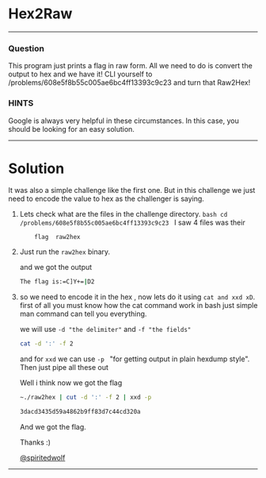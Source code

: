 # Hex2Raw 
---
### Question

This program just prints a flag in raw form. All we need to do is convert the output to hex and we have it! CLI yourself to /problems/608e5f8b55c005ae6bc4ff13393c9c23 and turn that Raw2Hex!

### HINTS

Google is always very helpful in these circumstances. In this case, you should be looking for an easy solution.

---

# Solution

It was also a simple challenge like the first one. But in this challenge we just need to encode the value to hex as the challenger is saying. 

1. Lets check what are the files in the challenge directory.
        ```bash
        cd /problems/608e5f8b55c005ae6bc4ff13393c9c23
        ```
        I saw 4 files was their 
    ```
        flag  raw2hex
    ```
2. Just run the ```raw2hex``` binary.

    and we got the output
        
    ```bash
    The flag is:=C]Y+=|D2
    ```

3. so we need to encode it in the hex , now lets do it using ```cat and xxd xD```.
   first of all you must know how the cat command work in bash just simple man command can tell you everything. 
  
   we will use ```-d "the delimiter"``` and  ```-f "the fields"```
   ```bash
   cat -d ':' -f 2
   ```
    and for ```xxd``` we can use ```-p ``` "for getting output in plain hexdump style". Then just pipe all these out
    
    Well i think now we got the flag
    
    ```bash
    ~./raw2hex | cut -d ':' -f 2 | xxd -p
    
    3dacd3435d59a4862b9ff83d7c44cd320a
    ```
   
   And we got the flag.

   Thanks :) 
   
   [@spiritedwolf](github.com/spiritedwolf)

---

